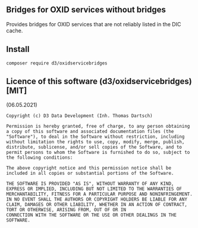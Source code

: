 Bridges for OXID services without bridges
-----------------------------------------

Provides bridges for OXID services that are not reliably listed in the DIC cache.

## Install

`composer require d3/oxidservicebridges`

## Licence of this software (d3/oxidservicebridges) [MIT]

(06.05.2021)

```
Copyright (c) D3 Data Development (Inh. Thomas Dartsch)

Permission is hereby granted, free of charge, to any person obtaining a copy of this software and associated documentation files (the "Software"), to deal in the Software without restriction, including without limitation the rights to use, copy, modify, merge, publish, distribute, sublicense, and/or sell copies of the Software, and to permit persons to whom the Software is furnished to do so, subject to the following conditions:

The above copyright notice and this permission notice shall be included in all copies or substantial portions of the Software.

THE SOFTWARE IS PROVIDED "AS IS", WITHOUT WARRANTY OF ANY KIND, EXPRESS OR IMPLIED, INCLUDING BUT NOT LIMITED TO THE WARRANTIES OF MERCHANTABILITY, FITNESS FOR A PARTICULAR PURPOSE AND NONINFRINGEMENT. IN NO EVENT SHALL THE AUTHORS OR COPYRIGHT HOLDERS BE LIABLE FOR ANY CLAIM, DAMAGES OR OTHER LIABILITY, WHETHER IN AN ACTION OF CONTRACT, TORT OR OTHERWISE, ARISING FROM, OUT OF OR IN
CONNECTION WITH THE SOFTWARE OR THE USE OR OTHER DEALINGS IN THE SOFTWARE.
```